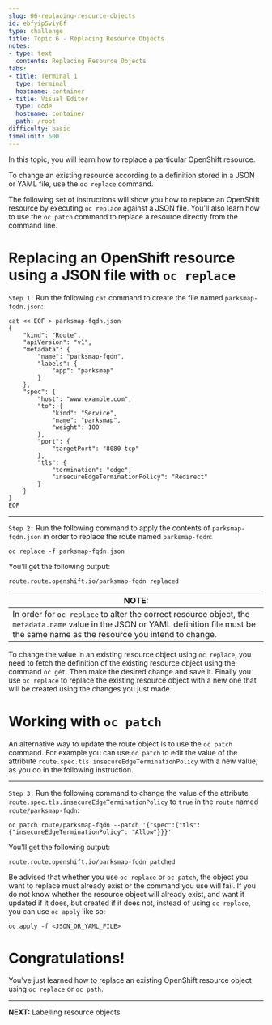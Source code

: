 ```yaml
---
slug: 06-replacing-resource-objects
id: ebfyip5viy8f
type: challenge
title: Topic 6 - Replacing Resource Objects
notes:
- type: text
  contents: Replacing Resource Objects
tabs:
- title: Terminal 1
  type: terminal
  hostname: container
- title: Visual Editor
  type: code
  hostname: container
  path: /root
difficulty: basic
timelimit: 500
---
```

In this topic, you will learn how to replace a particular OpenShift resource.

To change an existing resource according to a definition stored in a JSON or YAML file, use the `oc replace` command.

The following set of instructions will show you how to replace an OpenShift resource by executing `oc replace` against a JSON file. You'll also learn how to use the `oc patch` command to replace a resource directly from the command line.

# Replacing an OpenShift resource using a JSON file with `oc replace`

`Step 1:` Run the following `cat` command to create the file named `parksmap-fqdn.json`:

```
cat << EOF > parksmap-fqdn.json
{
	"kind": "Route",
	"apiVersion": "v1",
	"metadata": {
		"name": "parksmap-fqdn",
		"labels": {
			"app": "parksmap"
		}
	},
	"spec": {
		"host": "www.example.com",
		"to": {
			"kind": "Service",
			"name": "parksmap",
			"weight": 100
		},
		"port": {
			"targetPort": "8080-tcp"
		},
		"tls": {
			"termination": "edge",
			"insecureEdgeTerminationPolicy": "Redirect"
		}
	}
}
EOF
```

----

`Step 2:` Run the following command to apply the contents of `parksmap-fqdn.json` in order to replace the route named `parksmap-fqdn`:

```
oc replace -f parksmap-fqdn.json
```

You'll get the following output:

```
route.route.openshift.io/parksmap-fqdn replaced
```

|NOTE:|
|----|
|In order for `oc replace` to alter the correct resource object, the `metadata.name` value in the JSON or YAML definition file must be the same name as the resource you intend to change.|

To change the value in an existing resource object using `oc replace`, you need to fetch the definition of the existing resource object using the command `oc get`. Then make the desired change and save it. Finally you use `oc replace` to replace the existing resource object with a new one that will be created using the changes you just made.

# Working with `oc patch`

An alternative way to update the route object is to use the `oc patch` command. For example you can use `oc patch` to edit the value of the attribute `route.spec.tls.insecureEdgeTerminationPolicy` with a new value, as you do in the following instruction.

----

`Step 3:` Run the following command to change the value of the attribute `route.spec.tls.insecureEdgeTerminationPolicy` to `true` in the `route` named `route/parksmap-fqdn`:

```
oc patch route/parksmap-fqdn --patch '{"spec":{"tls": {"insecureEdgeTerminationPolicy": "Allow"}}}'
```

You'll get the following output:

```
route.route.openshift.io/parksmap-fqdn patched
```

Be advised that whether you use `oc replace` or `oc patch`, the object you want to replace must already exist or the command you use will fail. If you do not know whether the resource object will already exist, and want it updated if it does, but created if it does not, instead of using `oc replace`, you can use `oc apply` like so:

```
oc apply -f <JSON_OR_YAML_FILE>
```

# Congratulations!

 You've just learned how to replace an existing OpenShift resource object using `oc replace` or `oc path`.

----

**NEXT:** Labelling resource objects
